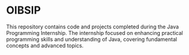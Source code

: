 # OIBSIP
This repository contains code and projects completed during the Java Programming Internship. The internship focused on enhancing practical programming skills and understanding of Java, covering fundamental concepts and advanced topics.
